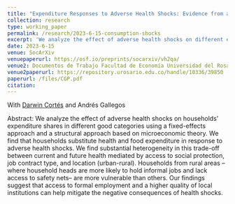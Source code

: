 ```yaml
---
title: "Expenditure Responses to Adverse Health Shocks: Evidence from a Panel of Colombian Households (Submitted)"
collection: research
type: working_paper
permalink: /research/2023-6-15-consumption-shocks
excerpt: 'We analyze the effect of adverse health shocks on different expenditure shares. We find that households engage in substitution between health expenditures and food expenditures. We also find important heterogeneity in this trade-off between present health and future health mediated by access to social protection, job contract type, and location (urban-rural).'
date: 2023-6-15
venue: SocArXiv
venuepaperurl: https://osf.io/preprints/socarxiv/vh2qa/
venue2: Documentos de Trabajo Facultad de Economía Universidad del Rosario
venue2paperurl: https://repository.urosario.edu.co/handle/10336/39850
paperurl: /files/CGP.pdf
citation: 
---
```

With [Darwin Cortés](https://http://www.urosario.edu.co/Profesores/Listado-de-profesores/C/Cortes-Cortes-Darwin/) and Andrés Gallegos

Abstract: We analyze the effect of adverse health shocks on households’ expenditure shares in different good categories using a fixed-effects approach and a structural approach based on microeconomic theory. We find that households substitute health and food expenditure in response to adverse health shocks. We find substantial heterogeneity in this trade-off between current and future health mediated by access to social protection, job contract type, and location (urban-rural). Households from rural areas –where household heads are more likely to hold informal jobs and lack access to safety nets– are more vulnerable
than others. Our findings suggest that access to formal employment and a higher quality of local institutions can help mitigate the negative consequences of health shocks.


